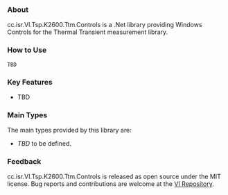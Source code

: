 ### About

cc.isr.VI.Tsp.K2600.Ttm.Controls is a .Net library providing Windows Controls for the Thermal Transient measurement library.

### How to Use

```
TBD
```

### Key Features

* TBD

### Main Types

The main types provided by this library are:

* _TBD_ to be defined.

### Feedback

cc.isr.VI.Tsp.K2600.Ttm.Controls is released as open source under the MIT license.
Bug reports and contributions are welcome at the [VI Repository].

[VI Repository]: https://www.github.com/atecoder/ds.vi.ivi

